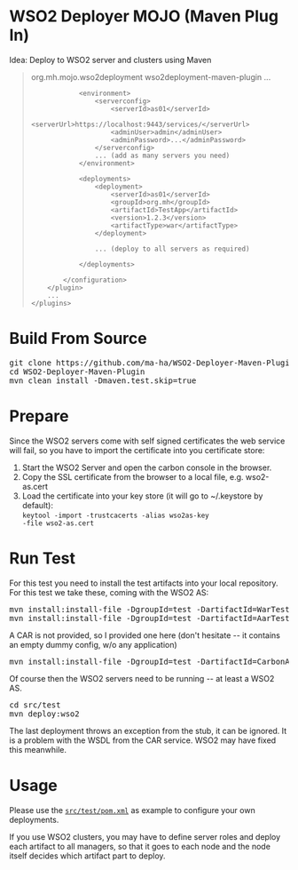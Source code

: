 WSO2 Deployer MOJO (Maven Plug In)
==================================
Idea: Deploy to WSO2 server and clusters using Maven
<blockquote>
<build>
	<plugins>
		<plugin>
			<groupId>org.mh.mojo.wso2deployment</groupId>
			<artifactId>wso2deployment-maven-plugin</artifactId>
			...
			<configuration>
	
				<environment>
					<serverconfig>
						<serverId>as01</serverId>
						<serverUrl>https://localhost:9443/services/</serverUrl>
						<adminUser>admin</adminUser>
						<adminPassword>...</adminPassword>
					</serverconfig>
					... (add as many servers you need)
				</environment>
				
				<deployments>
					<deployment>
						<serverId>as01</serverId>
						<groupId>org.mh</groupId>
						<artifactId>TestApp</artifactId>
						<version>1.2.3</version>
						<artifactType>war</artifactType>
					</deployment>
				
					... (deploy to all servers as required) 
				
				</deployments>
				
			</configuration>			
		</plugin>
		...
	</plugins>
</build>
</blockquote>

Build From Source
=================
<pre>
git clone https://github.com/ma-ha/WSO2-Deployer-Maven-Plugin.git
cd WSO2-Deployer-Maven-Plugin
mvn clean install -Dmaven.test.skip=true
</pre>

Prepare
=======
Since the WSO2 servers come with self signed certificates the web service will fail, so you have to import the certificate into you certificate store:

1. Start the WSO2 Server and open the carbon console in the browser.
2. Copy the SSL certificate from the browser to a local file, e.g. wso2-as.cert
3. Load the certificate into your key store (it will go to ~/.keystore by default):<br><code>keytool -import -trustcacerts -alias wso2as-key -file wso2-as.cert</code>

Run Test
========
For this test you need to install the test artifacts into your local repository. For this test we take these, coming with the WSO2 AS:
<pre>
mvn install:install-file -DgroupId=test -DartifactId=WarTest -Dversion=1.0.0 -Dpackaging=war -Dfile=/<path-to-wso2as>/wso2as-5.2.0/repository/deployment/server/webapps/example.war
mvn install:install-file -DgroupId=test -DartifactId=AarTest -Dversion=1.0.0 -Dpackaging=aar -Dfile=/<path-to-wso2as>/wso2as-5.2.0/repository/deployment/server/axis2services/HelloWorld.aar
</pre>
A CAR is not provided, so I provided one here (don't hesitate -- it contains an empty dummy config, w/o any application)
<pre>
mvn install:install-file -DgroupId=test -DartifactId=CarbonAppTest -Dversion=1.0.0 -Dpackaging=car -Dfile=CarbonAppTest.car
</pre>
Of course then the WSO2 servers need to be running -- at least a WSO2 AS.
<pre>
cd src/test
mvn deploy:wso2
</pre>
The last deployment throws an exception from the stub, it can be ignored. It is a problem with the WSDL from the CAR service. 
WSO2 may have fixed this meanwhile.

Usage
=====
Please use the <code><a href="https://github.com/ma-ha/WSO2-Deployer-Maven-Plugin/blob/master/src/test/pom.xml">src/test/pom.xml</a></code> as example 
to configure your own deployments.

If you use WSO2 clusters, you may have to define server roles and deploy each artifact to all managers, 
so that it goes to each node and the node itself decides which artifact part to deploy.  